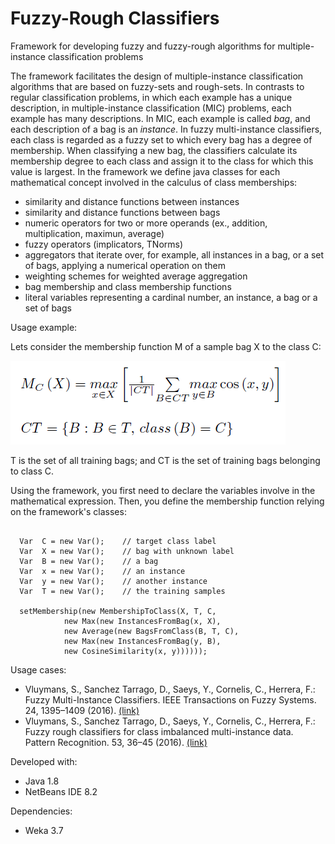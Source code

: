 # Fuzzy-Rough Classifiers
Framework for developing fuzzy and fuzzy-rough algorithms for multiple-instance classification problems

The framework facilitates the design of multiple-instance classification algorithms that are based on fuzzy-sets and rough-sets. In contrasts to regular classification problems, in which each example has a unique description, in multiple-instance classification (MIC) problems, each example has many descriptions. In MIC, each example is called <em>bag</em>, and each description of a bag is an <em>instance</em>. In fuzzy multi-instance classifiers, each class is regarded as a fuzzy set to which every bag has a degree of membership. When classifying a new bag, the classifiers calculate its membership degree to each class and assign it to the class for which this value is largest. In the framework we define java classes for each mathematical concept involved in the calculus of class memberships:

- similarity and distance functions between instances
- similarity and distance functions between bags
- numeric operators for two or more operands (ex., addition, multiplication, maximun, average)
- fuzzy operators (implicators, TNorms)
- aggregators that iterate over, for example, all instances in a bag, or a set of bags, applying a numerical operation on them
- weighting schemes for weighted average aggregation
- bag membership and class membership functions
- literal variables representing a cardinal number, an instance, a bag or a set of bags

Usage example:

Lets consider the membership function M of a sample bag X to the class C:

<img src="membfunction.png" alt="Membership Function">

T is the set of all training bags; and CT is the set of training bags belonging to class C.

Using the framework, you first need to declare the variables involve in the mathematical expression. Then, you define the membership function relying on the framework's classes:
<pre><code>
  Var <Integer> C = new Var();    // target class label  
  Var <Instance> X = new Var();    // bag with unknown label 
  Var <Instance> B = new Var();    // a bag  
  Var <Instance> x = new Var();    // an instance 
  Var <Instance> y = new Var();    // another instance 
  Var <Instances> T = new Var();    // the training samples
  
  setMembership(new MembershipToClass(X, T, C, 
            new Max(new InstancesFromBag(x, X), 
            new Average(new BagsFromClass(B, T, C),
            new Max(new InstancesFromBag(y, B),
            new CosineSimilarity(x, y))))));
</code></pre>

Usage cases:
- Vluymans, S., Sanchez Tarrago, D., Saeys, Y., Cornelis, C., Herrera, F.: Fuzzy Multi-Instance Classifiers. IEEE Transactions on Fuzzy Systems. 24, 1395–1409 (2016). <a href="https://ieeexplore.ieee.org/document/7378303" target="_blank">(link)</a>
- Vluymans, S., Sanchez Tarrago, D., Saeys, Y., Cornelis, C., Herrera, F.: Fuzzy rough classifiers for class imbalanced multi-instance data. Pattern Recognition. 53, 36–45 (2016). <a href="https://www.sciencedirect.com/science/article/abs/pii/S0031320315004446" target="_blank">(link)</a>

Developed with:
- Java 1.8
- NetBeans IDE 8.2

Dependencies:
- Weka 3.7

